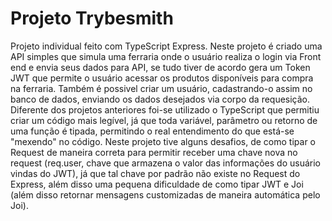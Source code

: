# Projeto Trybesmith

Projeto individual feito com TypeScript Express. Neste projeto é criado uma API simples que simula uma ferraria onde o usuário realiza o login via Front end e envia seus dados para API, se tudo tiver de acordo gera um Token JWT que permite o usuário acessar os produtos disponíveis para compra na ferraria. Também é possivel criar um usuário, cadastrando-o assim no banco de dados, enviando os dados desejados via corpo da requesição. Diferente dos projetos anteriores foi-se utilizado o TypeScript que permitiu criar um código mais legível, já que toda variável, parâmetro ou retorno de uma função é tipada, permitindo o real entendimento do que está-se "mexendo" no código. Neste projeto tive alguns desafios, de como tipar o Request de maneira correta para permitir receber uma chave nova no request (req.user, chave que armazena o valor das informações do usuário vindas do JWT), já que tal chave por padrão não existe no Request do Express, além disso uma pequena dificuldade de como tipar JWT e Joi (além disso retornar mensagens customizadas de maneira automática pelo Joi).

